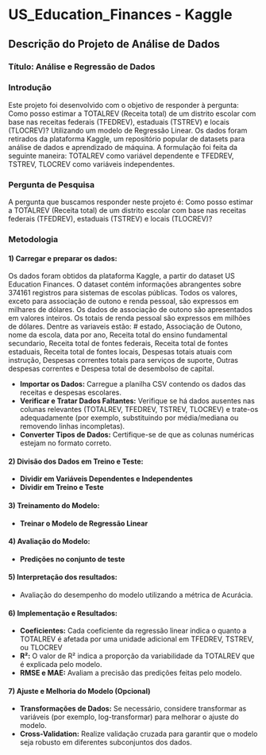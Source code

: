 # US_Education_Finances - Kaggle

## Descrição do Projeto de Análise de Dados

### Título: Análise e Regressão de Dados 

### Introdução
Este projeto foi desenvolvido com o objetivo de responder à pergunta: Como posso estimar a TOTALREV (Receita total) de um distrito escolar com base nas receitas federais (TFEDREV), estaduais (TSTREV) e locais (TLOCREV)? Utilizando um modelo de Regressão Linear. Os dados foram retirados da plataforma Kaggle, um repositório popular de datasets para análise de dados e aprendizado de máquina. A formulação foi feita da seguinte maneira: TOTALREV como variável dependente e TFEDREV, TSTREV, TLOCREV como variáveis independentes.

### Pergunta de Pesquisa
A pergunta que buscamos responder neste projeto é: Como posso estimar a TOTALREV (Receita total) de um distrito escolar com base nas receitas federais (TFEDREV), estaduais (TSTREV) e locais (TLOCREV)?

### Metodologia
 #### 1) Carregar e preparar os dados:
 Os dados foram obtidos da plataforma Kaggle, a partir do dataset US Education Finances.
 O dataset contém informações abrangentes sobre 374161 registros para sistemas de escolas públicas. Todos os valores, exceto para associação de outono e renda pessoal, são expressos em milhares de dólares. Os dados de associação de outono são apresentados em valores inteiros. Os totais de renda pessoal são expressos em milhões de dólares. Dentre as variaveis estão: # estado, Associação de Outono, nome da escola, data por ano, Receita total do ensino fundamental secundario, Receita total de fontes federais, Receita total de fontes estaduais, Receita total de fontes locais, Despesas totais atuais com instrução, Despesas correntes totais para serviços de suporte, Outras despesas correntes e Despesa total de desembolso de capital.
 - **Importar os Dados:** Carregue a planilha CSV contendo os dados das receitas e despesas escolares.
 - **Verificar e Tratar Dados Faltantes:** Verifique se há dados ausentes nas colunas relevantes (TOTALREV, TFEDREV, TSTREV, TLOCREV) e trate-os adequadamente (por exemplo, substituindo por média/mediana ou removendo linhas incompletas).
 - **Converter Tipos de Dados:** Certifique-se de que as colunas numéricas estejam no formato correto.
 
 #### 2) Divisão dos Dados em Treino e Teste:
- **Dividir em Variáveis Dependentes e Independentes**
- **Dividir em Treino e Teste**

#### 3) Treinamento do Modelo:
   - **Treinar o Modelo de Regressão Linear**

#### 4) Avaliação do Modelo:
  - **Predições no conjunto de teste** 

#### 5) Interpretação dos resultados:
  - Avaliação do desempenho do modelo utilizando a métrica de Acurácia.

#### 6) Implementação e Resultados:
  - **Coeficientes:** Cada coeficiente da regressão linear indica o quanto a TOTALREV é afetada por uma unidade adicional em TFEDREV, TSTREV, ou TLOCREV
  - **R²:** O valor de R² indica a proporção da variabilidade da TOTALREV que é explicada pelo modelo.
  - **RMSE e MAE:** Avaliam a precisão das predições feitas pelo modelo.

#### 7) Ajuste e Melhoria do Modelo (Opcional)
- **Transformações de Dados:** Se necessário, considere transformar as variáveis (por exemplo, log-transformar) para melhorar o ajuste do modelo.
- **Cross-Validation:** Realize validação cruzada para garantir que o modelo seja robusto em diferentes subconjuntos dos dados.

